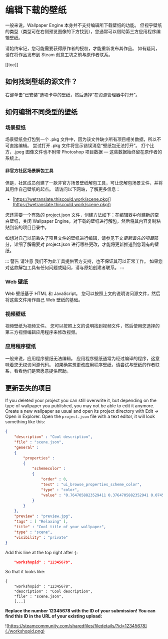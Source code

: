 # 编辑下载的壁纸

一般来说，Wallpaper Engine 本身并不支持编辑所下载壁纸的功能。 但视乎壁纸的类型（类型可在右侧预览图像的下方找到），您通常可以借助第三方应用程序编辑壁纸。

请始终牢记，您可能需要获得原作者的授权，才能重新发布其作品。 如有疑问，请在将作品发布到 Steam 创意工坊之前与原作者联系。

[[toc]]

## 如何找到壁纸的源文件？

右键单击“已安装”选项卡中的壁纸，然后选择“在资源管理器中打开”。

## 如何编辑不同类型的壁纸

### 场景壁纸

场景壁纸会打包到一个 .pkg 文件中，因为该文件缺少所有项目相关数据，所以不可直接编辑。 尝试打开 .pkg 文件将显示错误消息“壁纸包无法打开”。 打个比方，.jpeg 图像文件也不附带 Photoshop 项目数据 — 这些数据始终留在原作者的系统上。

#### 非官方社区场景解包工具

但是，社区成员创建了一款非官方场景壁纸解包工具，可让您解包场景文件，并将其用作自己壁纸的起点。 请访问以下网站，了解更多信息：

* [https://wetranslate.thiscould.work/scene.pkg/](https://wetranslate.thiscould.work/scene.pkg/)

您还需要一个有效的 project.json 文件，创建方法如下：在编辑器中创建新的空白壁纸，关闭 Wallpaper Engine，对下载的壁纸进行解包，然后将其内容复制粘贴到新的项目目录中。

如想对自己以前丢失了项目文件的壁纸进行编辑，请参见下文*更新丢失的项目*部分，详细了解需要对 project.json 进行哪些更改，才能将更新推送到您现有的壁纸。

::: 警告 请注意 我们不为此工具提供官方支持，也不保证其可以正常工作。 如果您对这款解包工具有任何问题或疑问，请与原始创建者联系。 :::

### Web 壁纸

Web 壁纸基于 HTML 和 JavaScript。 您可以按照上文的说明访问源文件，然后将这些文件用作自己 Web 壁纸的基础。

### 视频壁纸

视频壁纸为视频文件。 您可以按照上文的说明找到视频文件，然后使用您选择的第三方视频编辑应用程序来修改视频。

### 应用程序壁纸

一般来说，应用程序壁纸无法编辑。 应用程序壁纸通常为经过编译的程序，这意味着您无权访问源代码。 如果确实想更改应用程序壁纸，请尝试与壁纸的作者联系，看看他们是否愿意提供帮助。

## 更新丢失的项目

If you deleted your project you can still overwrite it, but depending on the type of wallpaper you published, you may not be able to edit it anymore. Create a new wallpaper as usual and open its project directory with Edit -> Open in Explorer. Open the `project.json` file with a text editor, it will look something like this:

```json
{
    "description" : "Cool description",
    "file" : "scene.json",
    "general" : 
    {
        "properties" : 
        {
            "schemecolor" : 
            {
                "order" : 0,
                "text" : "ui_browse_properties_scheme_color",
                "type" : "color",
                "value" : "0.7647058823529411 0.3764705882352941 0.07450980392156863"
            }
        }
    },
    "preview" : "preview.jpg",
    "tags" : [ "Relaxing" ],
    "title" : "Cool title of your wallpaper",
    "type" : "scene",
    "visibility" : "private"
}
```

Add this line at the top right after `{`:

```json
    "workshopid" : "12345678",
```
So that it looks like:

```json{2}
{
    "workshopid" : "12345678",
    "description" : "Cool description",
    "file" : "scene.json",
    [...]
```

**Replace the number 12345678 with the ID of your submission! You can find this ID in the URL of your existing upload:**

![https://steamcommunity.com/sharedfiles/filedetails/?id=12345678](./workshopid.png)
